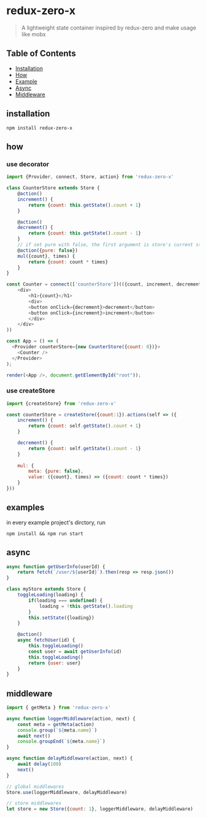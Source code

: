 # redux-zero-x

> A lightweight state container inspired by redux-zero and make usage like mobx

## Table of Contents

- [Installation](#installation)
- [How](#how)
- [Example](#examples)
- [Async](#async)
- [Middleware](#middleware)

## installation

`npm install redux-zero-x`

## how

### use decorator
```js
import {Provider, connect, Store, action} from 'redux-zero-x'

class CounterStore extends Store {
    @action()
    increment() {
        return {count: this.getState().count + 1}
    }

    @action()
    decrement() {
        return {count: this.getState().count - 1}
    }
    // if set pure with false, the first argument is store's current state
    @action({pure: false})
    mul({count}, times) {
        return {count: count * times}
    }
}

const Counter = connect(['counterStore'])(({count, increment, decrement}) => (
    <div>
        <h1>{count}</h1>
        <div>
        <button onClick={decrement}>decrement</button>
        <button onClick={increment}>increment</button>
        </div>
    </div>
))

const App = () => (
  <Provider counterStore={new CounterStore({count: 0})}>
    <Counter />
  </Provider>
);

render(<App />, document.getElementById("root"));
```

### use createStore

```js
import {createStore} from 'redux-zero-x'

const counterStore = createStore({count:1}).actions(self => ({
    increment() {
        return {count: self.getState().count + 1}
    }

    decrement() {
        return {count: self.getState().count - 1}
    }
    
    mul: {
        meta: {pure: false},
        value: ({count}, times) => ({count: count * times})
    }
}))
```

## examples

in every example project's dirctory, run
```
npm install && npm run start
```

## async

```js
async function getUserInfo(userId) {
    return fetch(`/user/${userId}`).then(resp => resp.json())
}

class myStore extends Store {
    toggleLoading(loading) {
        if(loading === undefined) {
            loading = !this.getState().loading
        }
        this.setState({loading})
    }

    @action()
    async fetchUser(id) {
        this.toggleLoading()
        const user = await getUserInfo(id)
        this.toggleLoading()
        return {user: user}
    }
}
```

## middleware

```js
import { getMeta } from 'redux-zero-x'

async function loggerMiddleware(action, next) {
    const meta = getMeta(action)
    console.group(`${meta.name}`)
    await next()
    console.groupEnd(`${meta.name}`)
}

async function delayMiddleware(action, next) {
    await delay(100)
    next()
}

// global middlewares
Store.use(loggerMiddleware, delayMiddleware)

// store middlewares
let store = new Store({count: 1}, loggerMiddleware, delayMiddleware)
```
